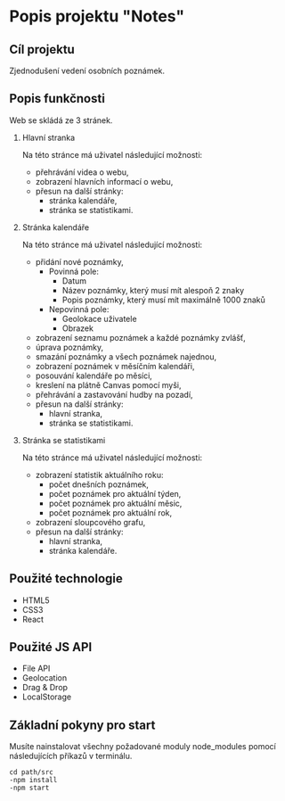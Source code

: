 # Popis projektu "Notes"

## Сíl projektu

Zjednodušení vedení osobních poznámek.

## Popis funkčnosti

Web se skládá ze 3 stránek.
1) Hlavní stranka

    Na této stránce má uživatel následující možnosti:
     + přehrávání videa o webu,
     + zobrazení hlavních informací o webu,
     + přesun na další stránky:
       - stránka kalendáře,
       - stránka se statistikami.

2) Stránka kalendáře

    Na této stránce má uživatel následující možnosti:
    + přidání nové poznámky,
       - Povinná pole:
         + Datum 
         + Název poznámky, který musí mít alespoň 2 znaky
         + Popis poznámky, který musí mít maximálně 1000 znaků
       - Nepovinná pole:
         + Geolokace uživatele
         + Obrazek
   
    - zobrazení seznamu poznámek a každé poznámky zvlášť,
    - úprava poznámky,
    - smazání poznámky a všech poznámek najednou,
    - zobrazení poznámek v měsíčním kalendáři,
    - posouvání kalendáře po měsíci,
    - kreslení na plátně Canvas pomocí myši,
    - přehrávání a zastavování hudby na pozadí,
    + přesun na další stránky:
        - hlavní stranka,
        - stránka se statistikami.

3) Stránka se statistikami

   Na této stránce má uživatel následující možnosti:
   + zobrazení statistik aktuálního roku:
     - počet dnešních poznámek,
     - počet poznámek pro aktuální týden,
     - počet poznámek pro aktuální měsic,
     - počet poznámek pro aktuální rok,
   + zobrazení sloupcového grafu,
   + přesun na další stránky:
       - hlavní stranka,
       - stránka kalendáře.


## Použité technologie

- HTML5
- CSS3
- React

## Použité JS API

- File API
- Geolocation
- Drag & Drop
- LocalStorage

## Základní pokyny pro start

Musíte nainstalovat všechny požadované moduly node_modules pomocí následujících příkazů v terminálu.
```
cd path/src
-npm install
-npm start
```